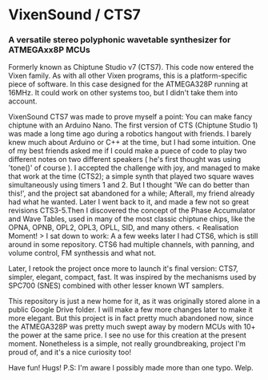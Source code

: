 # VixenSound / CTS7
### A versatile stereo polyphonic wavetable synthesizer for ATMEGAxx8P MCUs

Formerly known as Chiptune Studio v7 (CTS7). This code now entered the Vixen family. As with all other Vixen programs, this is a platform-specific piece of software. In this case designed for the ATMEGA328P running at 16MHz. 
It could work on other systems too, but I didn't take them into account. 

VixenSound CTS7 was made to prove myself a point: You can make fancy chiptune with an Arduino Nano.
The first version of CTS (Chiptune Studio 1) was made a long time ago during a robotics hangout with friends. I barely knew much about Arduino or C++ at the time, but I had some intuition. One of my best friends asked me if I could make a puece of code to play two different notes on two different speakers ( he's first thought was using 'tone()' of course ). I accepted the challenge with joy, and managed to make that work at the time (CTS2); a simple synth that played two square waves simultaneously using timers 1 and 2. But I thought 'We can do better than this!', and the project sat abandoned for a while; Afterall, my friend already had what he wanted. Later I went back to it, and made a few not so great revisions CTS3-5.Then I discovered the concept of the Phase Accumulator and Wave Tables, used in many of the most classic chiptune chips, like the OPNA, OPNB, OPL2, OPL3, OPLL, SID, and many others. < Realisation Moment! > I sat down to work: A a few weeks later I had CTS6, which is still around in some repository. CTS6 had multiple channels, with panning, and volume control, FM synthessis and what not.

Later, I retook the project once more to launch it's final version: CTS7, simpler, elegant, compact, fast. It was inspired by the mechanisms used by SPC700 (SNES) combined with other lesser known WT samplers.

This repository is just a new home for it, as it was originally stored alone in a public Google Drive folder. 
I will make a few more changes later to make it more elegant. But this project is in fact pretty much abandoned now, since the ATMEGA328P was pretty much swept away by modern MCUs with 10+ the power at the same price. I see no use for this creation at the present moment. Nonetheless is a simple, not really groundbreaking, project I'm proud of, and it's a nice curiosity too!

Have fun! Hugs!
P.S: I'm aware I possibly made more than one typo. Welp.
